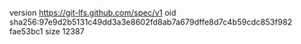 version https://git-lfs.github.com/spec/v1
oid sha256:97e9d2b5131c49dd3a3e8602fd8ab7a679dffe8d7c4b59cdc853f982fae53bc1
size 12387
